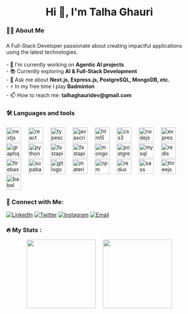 <h1 align="center">Hi 👋, I'm Talha Ghauri</h1>

###

<h3 align="left">👩‍💻  About Me</h3>

###

<p align="left">A Full-Stack Developer passionate about creating impactful applications using the latest technologies.<br><br>
- 🔭 I'm currently working on <b>Agentic AI projects</b><br>
- 📚 Currently exploring <b>AI & Full-Stack Development</b><br>
- 💬 Ask me about <b>Next.js, Express.js, PostgreSQL, MongoDB, etc.</b><br>
- ⚡ In my free time I play <b>Badminton</b><br>
- 📫 How to reach me: <b>talhaghauridev@gmail.com</b></p>

###

<h3 align="left">🛠 Languages and tools</h3>

###

<div align="left">
  <img src="https://cdn.jsdelivr.net/gh/devicons/devicon/icons/nextjs/nextjs-original.svg" height="40" alt="nextjs logo"  />
  <img width="12" />
  <img src="https://cdn.jsdelivr.net/gh/devicons/devicon/icons/react/react-original.svg" height="40" alt="react logo"  />
  <img width="12" />
  <img src="https://cdn.jsdelivr.net/gh/devicons/devicon/icons/typescript/typescript-original.svg" height="40" alt="typescript logo"  />
  <img width="12" />
  <img src="https://cdn.jsdelivr.net/gh/devicons/devicon/icons/javascript/javascript-original.svg" height="40" alt="javascript logo"  />
    <img width="12" />
  <img src="https://cdn.jsdelivr.net/gh/devicons/devicon/icons/html5/html5-original.svg" height="40" alt="html5 logo"  />
  <img width="12" />
  <img src="https://cdn.jsdelivr.net/gh/devicons/devicon/icons/css3/css3-original.svg" height="40" alt="css3 logo"  />
    <img width="12" />
  <img src="https://cdn.jsdelivr.net/gh/devicons/devicon/icons/nodejs/nodejs-original.svg" height="40" alt="nodejs logo"  />
   <img width="12" />
  <img src="https://cdn.jsdelivr.net/gh/devicons/devicon/icons/express/express-original.svg" height="40" alt="express logo"  />
  <img width="12" />
  <img src="https://cdn.jsdelivr.net/gh/devicons/devicon/icons/graphql/graphql-plain.svg" height="40" alt="graphql logo"  />
  <img width="12" />
  <img src="https://cdn.jsdelivr.net/gh/devicons/devicon@latest/icons/python/python-original.svg" height="40" alt="python logo"  />
  <img width="12" />
<img src="https://cdn.jsdelivr.net/gh/devicons/devicon@latest/icons/fastapi/fastapi-original.svg" height="40" alt="fastapi logo"  />
  <img width="12" />
  <img src="https://www.vectorlogo.zone/logos/tensorflow/tensorflow-icon.svg" height="40" alt="fastapi logo"  />
  <img width="12" />
  <img src="https://cdn.jsdelivr.net/gh/devicons/devicon/icons/mongodb/mongodb-original.svg" height="40" alt="mongodb logo"  />
 <img width="12" />
  <img src="https://cdn.jsdelivr.net/gh/devicons/devicon/icons/postgresql/postgresql-original.svg" height="40" alt="postgresql logo"  />
  <img width="12" />
  <img src="https://cdn.jsdelivr.net/gh/devicons/devicon/icons/mysql/mysql-original.svg" height="40" alt="mysql logo"  />
    <img width="12" />
<img src="https://cdn.jsdelivr.net/gh/devicons/devicon@latest/icons/redis/redis-original.svg"
 height="40" alt="redis logo"
 />
  <img width="12" />
  <img src="https://cdn.jsdelivr.net/gh/devicons/devicon/icons/firebase/firebase-plain.svg" height="40" alt="firebase logo"  />
  <img width="12" />
<img src="https://cdn.jsdelivr.net/gh/devicons/devicon@latest/icons/supabase/supabase-original.svg" height="40" alt="supabase logo"  />
  <img width="12" />     
  <img src="https://cdn.jsdelivr.net/gh/devicons/devicon/icons/git/git-original.svg" height="40" alt="git logo"  />
  <img width="12" />
  <img src="https://cdn.jsdelivr.net/gh/devicons/devicon/icons/materialui/materialui-original.svg" height="40" alt="materialui logo"  />
  <img width="12" />
  <img src="https://cdn.jsdelivr.net/gh/devicons/devicon/icons/npm/npm-original-wordmark.svg" height="40" alt="npm logo"  />
  <img width="12" />
  <img src="https://cdn.jsdelivr.net/gh/devicons/devicon/icons/redux/redux-original.svg" height="40" alt="redux logo"  />
  <img width="12" />
  <img src="https://cdn.jsdelivr.net/gh/devicons/devicon/icons/sass/sass-original.svg" height="40" alt="sass logo"  />
  <img width="12" />
  <img src="https://cdn.jsdelivr.net/gh/devicons/devicon/icons/threejs/threejs-original.svg" height="40" alt="threejs logo"  />
  <img width="12" />
  <img src="https://cdn.jsdelivr.net/gh/devicons/devicon/icons/babel/babel-original.svg" height="40" alt="babel logo"  />
</div>

<h3 align="left">🔗 Connect with Me:</h3>

[![LinkedIn](https://img.shields.io/badge/LinkedIn-0077B5?style=for-the-badge&logo=linkedin&logoColor=white)](https://www.linkedin.com/in/talhaghauridev)
[![Twitter](https://img.shields.io/badge/Twitter-1DA1F2?style=for-the-badge&logo=twitter&logoColor=white)](https://x.com/talhaghauridev)
[![Instagram](https://img.shields.io/static/v1?message=Instagram&logo=instagram&label=&color=E4405F&logoColor=white&labelColor=&style=for-the-badge)](https://www.instagram.com/talhaghauridev)
[![Email](https://img.shields.io/badge/Email-EA4335?style=for-the-badge&logo=gmail&logoColor=white)](mailto:talhaghauridev@gmail.com)


<h3 align="left">🔥   My Stats :</h3>
<div style="display: flex; justify-content: center; align-items: flex-start; flex-wrap: wrap;">
  <!-- Streak Stats with Auto Theme -->
  <picture>
    <source media="(prefers-color-scheme: dark)" srcset="https://github-readme-streak-stats.herokuapp.com/?user=talhaghauridev&background=0d1117&fire=58a6ff&ring=58a6ff&currStreakNum=c9d1d9&sideNums=c9d1d9&currStreakLabel=8b949e&sideLabels=8b949e&dates=8b949e&border=30363d" />
    <img src="https://github-readme-streak-stats.herokuapp.com/?user=talhaghauridev&theme=default&border=e1e4e8" height="186" />
  </picture>
  
  <img width="20" />
  
  <!-- Language Stats with Auto Theme -->
  <picture>
    <source media="(prefers-color-scheme: dark)" srcset="https://github-readme-stats.vercel.app/api/top-langs/?username=talhaghauridev&bg_color=0d1117&title_color=c9d1d9&text_color=8b949e&icon_color=58a6ff&border_color=30363d&layout=compact" />
    <img src="https://github-readme-stats.vercel.app/api/top-langs/?username=talhaghauridev&theme=default&border_color=e1e4e8&layout=compact" height="186" />
  </picture>
</div>

